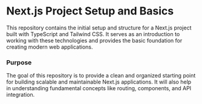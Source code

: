 # Next.js Project Setup and Basics

This repository contains the initial setup and structure for a Next.js project built with TypeScript and Tailwind CSS. It serves as an introduction to working with these technologies and provides the basic foundation for creating modern web applications.

### Purpose

The goal of this repository is to provide a clean and organized starting point for building scalable and maintainable Next.js applications. It will also help in understanding fundamental concepts like routing, components, and API integration.
